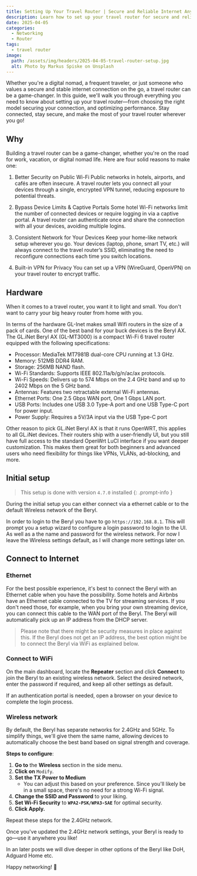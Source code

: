 ```yaml
---
title: Setting Up Your Travel Router | Secure and Reliable Internet Anywhere
description: Learn how to set up your travel router for secure and reliable internet on the go. Stay connected anywhere!
date: 2025-04-05
categories:
  - Networking
  - Router
tags:
  - travel router
image:
  path: /assets/img/headers/2025-04-05-travel-router-setup.jpg
  alt: Photo by Markus Spiske on Unsplash
---
```


Whether you're a digital nomad, a frequent traveler, or just someone who values a secure and stable internet connection on the go, a travel router can be a game-changer. In this guide, we'll walk you through everything you need to know about setting up your travel router—from choosing the right model securing your connection, and optimizing performance. Stay connected, stay secure, and make the most of your travel router wherever you go!

## Why

Building a travel router can be a game-changer, whether you're on the road for work, vacation, or digital nomad life. Here are four solid reasons to make one:

1. Better Security on Public Wi-Fi
Public networks in hotels, airports, and cafés are often insecure. A travel router lets you connect all your devices through a single, encrypted VPN tunnel, reducing exposure to potential threats.

2. Bypass Device Limits & Captive Portals
Some hotel Wi-Fi networks limit the number of connected devices or require logging in via a captive portal. A travel router can authenticate once and share the connection with all your devices, avoiding multiple logins.

3. Consistent Network for Your Devices
Keep your home-like network setup wherever you go. Your devices (laptop, phone, smart TV, etc.) will always connect to the travel router’s SSID, eliminating the need to reconfigure connections each time you switch locations.

4. Built-in VPN for Privacy
You can set up a VPN (WireGuard, OpenVPN) on your travel router to encrypt traffic.

## Hardware 

When it comes to a travel router, you want it to light and small. You don't want to carry your big heavy router from home with you. 

In terms of the hardware GL-Inet makes small Wifi routers in the size of a pack of cards. 
One of the best band for your buck devices is the Beryl AX. The GL.iNet Beryl AX (GL-MT3000) is a compact Wi-Fi 6 travel router equipped with the following specifications:​

- Processor: MediaTek MT7981B dual-core CPU running at 1.3 GHz.​
- Memory: 512MB DDR4 RAM.​
- Storage: 256MB NAND flash.​
- Wi-Fi Standards: Supports IEEE 802.11a/b/g/n/ac/ax protocols.​
- Wi-Fi Speeds: Delivers up to 574 Mbps on the 2.4 GHz band and up to 2402 Mbps on the 5 GHz band.​
- Antennas: Features two retractable external Wi-Fi antennas.​
- Ethernet Ports: One 2.5 Gbps WAN port, One 1 Gbps LAN port.​
- USB Ports: Includes one USB 3.0 Type-A port and one USB Type-C port for power input.​
- Power Supply: Requires a 5V/3A input via the USB Type-C port

Other reason to pick GL.iNet Beryl AX is that it runs OpenWRT, this applies to all GL.iNet devices. Their routers ship with a user-friendly UI, but you still have full access to the standard OpenWrt LuCI interface if you want deeper customization. This makes them great for both beginners and advanced users who need flexibility for things like VPNs, VLANs, ad-blocking, and more. 

## Initial setup

> This setup is done with version `4.7.0` installed
{: .prompt-info }

During the initial setup you can either connect via a ethernet cable or to the default Wireless network of the Beryl. 

In order to login to the Beryl you have to go  `https://192.168.8.1`. This will prompt you a setup wizard to configure a login password to login to the UI.
As well as a the name and password for the wireless network. For now I leave the Wireless settings default, as I will change more settings later on. 

## Connect to Internet 

### Ethernet 

For the best possible experience, it's best to connect the Beryl with an Ethernet cable when you have the possibility. Some hotels and Airbnbs have an Ethernet cable connected to the TV for streaming services. If you don't need those, for example, when you bring your own streaming device, you can connect this cable to the WAN port of the Beryl. The Beryl will automatically pick up an IP address from the DHCP server.  

> Please note that there might be security measures in place against this. If the Beryl does not get an IP address, the best option might be to connect the Beryl via WiFi as explained below.

### Connect to WiFi 

On the main dashboard, locate the **Repeater** section and click **Connect** to join the Beryl to an existing wireless network. Select the desired network, enter the password if required, and keep all other settings as default.  

If an authentication portal is needed, open a browser on your device to complete the login process.

### Wireless network

By default, the Beryl has separate networks for 2.4GHz and 5GHz. To simplify things, we'll give them the same name, allowing devices to automatically choose the best band based on signal strength and coverage.  

**Steps to configure**:  
1. **Go to** the **Wireless** section in the side menu.  
2. **Click on** `Modify`.  
3. **Set the TX Power to Medium**  
   - You can adjust this based on your preference. Since you'll likely be in a small space, there's no need for a strong Wi-Fi signal.  
4. **Change the SSID and Password** to your liking.  
5. **Set Wi-Fi Security** to **`WPA2-PSK/WPA3-SAE`** for optimal security.  
6. **Click Apply.**  

Repeat these steps for the 2.4GHz network.

Once you've updated the 2.4GHz network settings, your Beryl is ready to go—use it anywhere you like! 

In an later posts we will dive deeper in other options of the Beryl like DoH, Adguard Home etc.

Happy networking! 🤝
